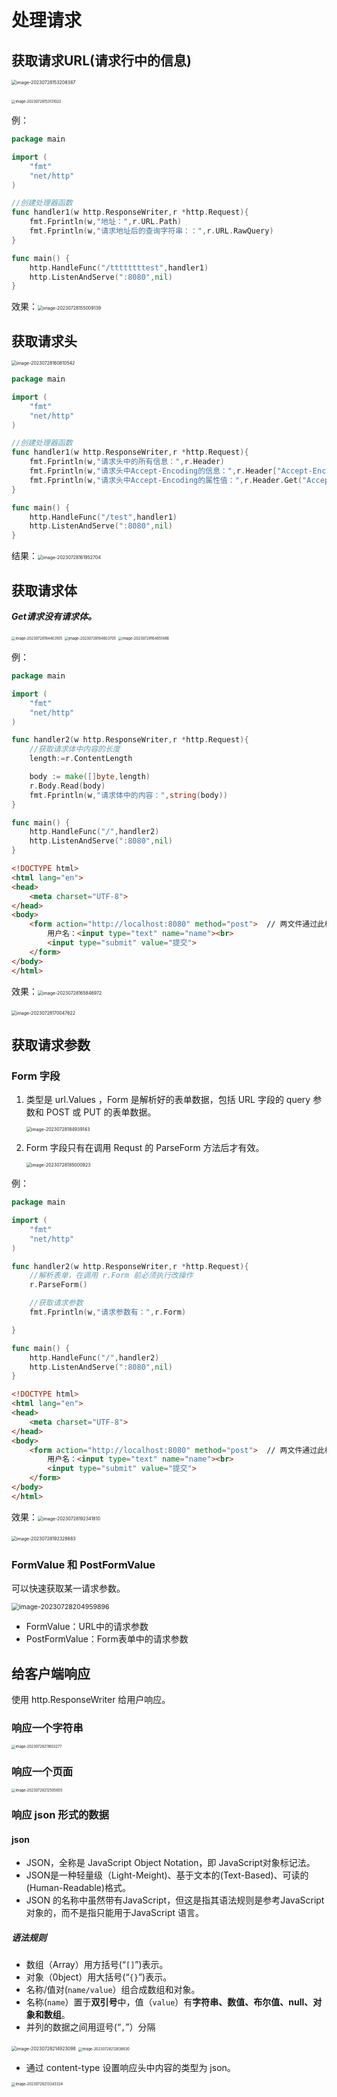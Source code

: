 # 处理请求





## 获取请求URL(请求行中的信息)

<img src="https://cdn.jsdelivr.net/gh/Yyyyx0731/blog@img/img/202307281532491.png" alt="image-20230728153208387" style="zoom:50%;" />

​	<img src="https://cdn.jsdelivr.net/gh/Yyyyx0731/blog@img/img/202307282154945.png" alt="image-20230728153131022" style="zoom:40%;" />

例：

```go
package main

import (
	"fmt"
	"net/http"
)

//创建处理器函数
func handler1(w http.ResponseWriter,r *http.Request){
	fmt.Fprintln(w,"地址：",r.URL.Path)
	fmt.Fprintln(w,"请求地址后的查询字符串：：",r.URL.RawQuery)
}

func main() {
	http.HandleFunc("/ttttttttest",handler1)
	http.ListenAndServe(":8080",nil)
}

```

效果：<img src="https://cdn.jsdelivr.net/gh/Yyyyx0731/blog@img/img/202307281550176.png" alt="image-20230728155009139" style="zoom:50%;" />









## 获取请求头

<img src="https://cdn.jsdelivr.net/gh/Yyyyx0731/blog@img/img/202307282154052.png" alt="image-20230728160810542" style="zoom:50%;" />

```go
package main

import (
	"fmt"
	"net/http"
)

//创建处理器函数
func handler1(w http.ResponseWriter,r *http.Request){
	fmt.Fprintln(w,"请求头中的所有信息：",r.Header)
	fmt.Fprintln(w,"请求头中Accept-Encoding的信息：",r.Header["Accept-Encoding"])
	fmt.Fprintln(w,"请求头中Accept-Encoding的属性值：",r.Header.Get("Accept-Encoding"))
}

func main() {
	http.HandleFunc("/test",handler1)
	http.ListenAndServe(":8080",nil)
}

```

结果：<img src="https://cdn.jsdelivr.net/gh/Yyyyx0731/blog@img/img/202307282154399.png" alt="image-20230728161952704" style="zoom:50%;" />









## 获取请求体

***Get请求没有请求体。***

<img src="https://cdn.jsdelivr.net/gh/Yyyyx0731/blog@img/img/202307282154264.png" alt="image-20230728164403105" style="zoom:40%;" />

<img src="https://cdn.jsdelivr.net/gh/Yyyyx0731/blog@img/img/202307282154972.png" alt="image-20230728164603705" style="zoom:40%;" />

<img src="https://cdn.jsdelivr.net/gh/Yyyyx0731/blog@img/img/202307282154442.png" alt="image-20230728164651486" style="zoom:40%;" />



例：

```go
package main

import (
	"fmt"
	"net/http"
)

func handler2(w http.ResponseWriter,r *http.Request){
	//获取请求体中内容的长度
	length:=r.ContentLength

	body := make([]byte,length)
	r.Body.Read(body)
	fmt.Fprintln(w,"请求体中的内容：",string(body))
}

func main() {
	http.HandleFunc("/",handler2)
	http.ListenAndServe(":8080",nil)
}

```

```html
<!DOCTYPE html>
<html lang="en">
<head>
    <meta charset="UTF-8">
</head>
<body>
    <form action="http://localhost:8080" method="post">  // 两文件通过此标签连接
        用户名：<input type="text" name="name"><br>
        <input type="submit" value="提交">
    </form>
</body>
</html>
```

效果：<img src="https://cdn.jsdelivr.net/gh/Yyyyx0731/blog@img/img/202307282154325.png" alt="image-20230728165846972" style="zoom:50%;" />

​			<img src="https://cdn.jsdelivr.net/gh/Yyyyx0731/blog@img/img/202307282154092.png" alt="image-20230728170047622" style="zoom:50%;" />









## 获取请求参数



### Form 字段

1. 类型是 url.Values ，Form 是解析好的表单数据，包括 URL 字段的 query 参数和 POST 或 PUT 的表单数据。

   <img src="https://cdn.jsdelivr.net/gh/Yyyyx0731/blog@img/img/202307281849233.png" alt="image-20230728184939143" style="zoom:50%;" />

2. Form 字段只有在调用 Requst 的 ParseForm 方法后才有效。

   <img src="https://cdn.jsdelivr.net/gh/Yyyyx0731/blog@img/img/202307282154857.png" alt="image-20230728185000923" style="zoom:50%;" />



例：

```go
package main

import (
	"fmt"
	"net/http"
)

func handler2(w http.ResponseWriter,r *http.Request){
	//解析表单，在调用 r.Form 前必须执行改操作
	r.ParseForm()

	//获取请求参数
	fmt.Fprintln(w,"请求参数有：",r.Form)

}

func main() {
	http.HandleFunc("/",handler2)
	http.ListenAndServe(":8080",nil)
}

```

```html
<!DOCTYPE html>
<html lang="en">
<head>
    <meta charset="UTF-8">
</head>
<body>
    <form action="http://localhost:8080" method="post">  // 两文件通过此标签连接
        用户名：<input type="text" name="name"><br>
        <input type="submit" value="提交">
    </form>
</body>
</html>
```

效果：<img src="https://cdn.jsdelivr.net/gh/Yyyyx0731/blog@img/img/202307282154549.png" alt="image-20230728192341810" style="zoom:50%;" />

​			<img src="https://cdn.jsdelivr.net/gh/Yyyyx0731/blog@img/img/202307282154789.png" alt="image-20230728192328883" style="zoom:50%;" />



### FormValue 和 PostFormValue

可以快速获取某一请求参数。

<img src="https://cdn.jsdelivr.net/gh/Yyyyx0731/blog@img/img/202307282154497.png" alt="image-20230728204959896" style="zoom:75%;" />

- FormValue：URL中的请求参数
- PostFormValue：Form表单中的请求参数













## 给客户端响应

使用 http.ResponseWriter 给用户响应。

### 响应一个字符串

<img src="https://cdn.jsdelivr.net/gh/Yyyyx0731/blog@img/img/202307282154553.png" alt="image-20230728211603277" style="zoom:40%;" />

### 响应一个页面

<img src="https://cdn.jsdelivr.net/gh/Yyyyx0731/blog@img/img/202307282155244.png" alt="image-20230728212505655" style="zoom:40%;" />

### 响应 json 形式的数据

#### json

- JSON，全称是 JavaScript Object Notation，即 JavaScript对象标记法。
- JSON是一种轻量级（Light-Meight)、基于文本的(Text-Based)、可读的(Human-Readable)格式。
- JSON 的名称中虽然带有JavaScript，但这是指其语法规则是参考JavaScript对象的，而不是指只能用于JavaScript 语言。

##### 语法规则

- 数组（Array）用方括号(“`[]`”)表示。
- 对象（0bject）用大括号(“`{}`”)表示。
- 名称/值对(`name/value`）组合成数组和对象。
- 名称(`name`）置于**双引号**中，值（`value`）有**字符串、数值、布尔值、null、对象和数组**。
- 并列的数据之间用逗号(“`,`”）分隔

<img src="https://cdn.jsdelivr.net/gh/Yyyyx0731/blog@img/img/202307282155126.png" alt="image-20230728214923098" style="zoom:50%;" />

<img src="https://cdn.jsdelivr.net/gh/Yyyyx0731/blog@img/img/202307282128832.png" alt="image-20230728212838630" style="zoom:40%;" />

- 通过 content-type 设置响应头中内容的类型为 json。

<img src="https://cdn.jsdelivr.net/gh/Yyyyx0731/blog@img/img/202307282155442.png" alt="image-20230728213343324" style="zoom:40%;" />





























